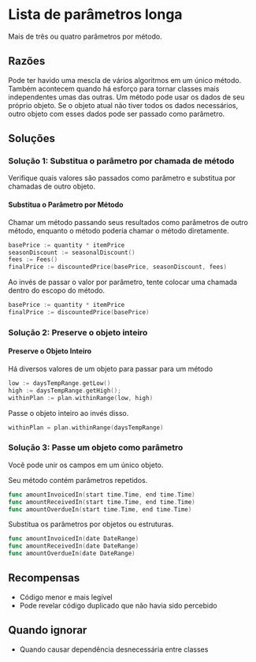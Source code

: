 # Lista de parâmetros longa

Mais de três ou quatro parâmetros por método.

## Razões

Pode ter havido uma mescla de vários algoritmos em um único método.
Também acontecem quando há esforço para tornar classes mais independentes umas das outras.
Um método pode usar os dados de seu próprio objeto. Se o objeto atual não tiver todos os dados necessários, outro objeto com esses dados pode ser passado como parâmetro.

## Soluções

### Solução 1: Substitua o parâmetro por chamada de método

Verifique quais valores são passados como parâmetro e substitua por chamadas de outro objeto.

#### Substitua o Parâmetro por Método

Chamar um método passando seus resultados como parâmetros de outro método, enquanto o método poderia chamar o método diretamente.

```go
basePrice := quantity * itemPrice
seasonDiscount := seasonalDiscount()
fees := Fees()
finalPrice := discountedPrice(basePrice, seasonDiscount, fees)
```

Ao invés de passar o valor por parâmetro, tente colocar uma chamada dentro do escopo do método.

```go
basePrice := quantity * itemPrice
finalPrice := discountedPrice(basePrice)
```

### Solução 2: Preserve o objeto inteiro

#### Preserve o Objeto Inteiro

Há diversos valores de um objeto para passar para um método

```go
low := daysTempRange.getLow()
high := daysTempRange.getHigh();
withinPlan := plan.withinRange(low, high)
```

Passe o objeto inteiro ao invés disso.

```go
withinPlan = plan.withinRange(daysTempRange)
```

### Solução 3: Passe um objeto como parâmetro

Você pode unir os campos em um único objeto.

Seu método contém parâmetros repetidos.

```go
func amountInvoicedIn(start time.Time, end time.Time)
func amountReceivedIn(start time.Time, end time.Time)
func amountOverdueIn(start time.Time, end time.Time)
```

Substitua os parâmetros por objetos ou estruturas.

```go
func amountInvoicedIn(date DateRange)
func amountReceivedIn(date DateRange)
func amountOverdueIn(date DateRange)
```

## Recompensas

- Código menor e mais legível
- Pode revelar código duplicado que não havia sido percebido

## Quando ignorar

- Quando causar dependência desnecessária entre classes
